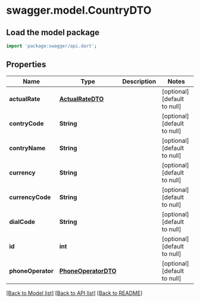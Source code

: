 # swagger.model.CountryDTO

## Load the model package
```dart
import 'package:swagger/api.dart';
```

## Properties
Name | Type | Description | Notes
------------ | ------------- | ------------- | -------------
**actualRate** | [**ActualRateDTO**](ActualRateDTO.md) |  | [optional] [default to null]
**contryCode** | **String** |  | [optional] [default to null]
**contryName** | **String** |  | [optional] [default to null]
**currency** | **String** |  | [optional] [default to null]
**currencyCode** | **String** |  | [optional] [default to null]
**dialCode** | **String** |  | [optional] [default to null]
**id** | **int** |  | [optional] [default to null]
**phoneOperator** | [**PhoneOperatorDTO**](PhoneOperatorDTO.md) |  | [optional] [default to null]

[[Back to Model list]](../README.md#documentation-for-models) [[Back to API list]](../README.md#documentation-for-api-endpoints) [[Back to README]](../README.md)

